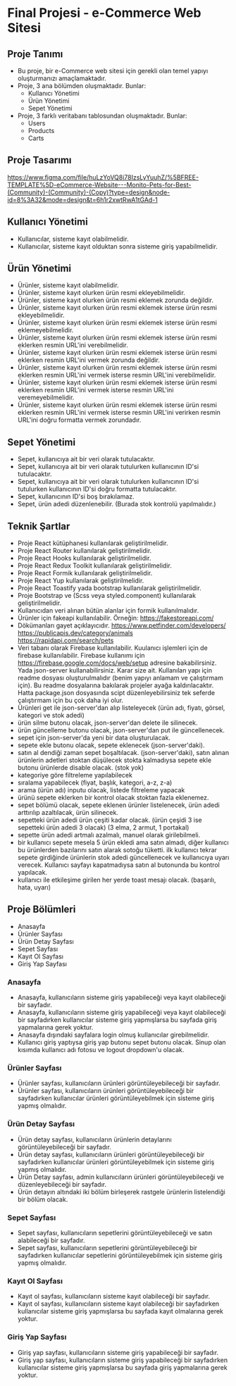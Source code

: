# Final Projesi - e-Commerce Web Sitesi

## Proje Tanımı

- Bu proje, bir e-Commerce web sitesi için gerekli olan temel yapıyı oluşturmanızı amaçlamaktadır.
- Proje, 3 ana bölümden oluşmaktadır. Bunlar:
  - Kullanıcı Yönetimi
  - Ürün Yönetimi
  - Sepet Yönetimi
- Proje, 3 farklı veritabanı tablosundan oluşmaktadır. Bunlar:
  - Users
  - Products
  - Carts

## Proje Tasarımı

<https://www.figma.com/file/huLzYoVQ8i78IzsLyYuuhZ/%5BFREE-TEMPLATE%5D-eCommerce-Website---Monito-Pets-for-Best-(Community)-(Community)-(Copy)?type=design&node-id=8%3A32&mode=design&t=6h1r2xwtRwA1tGAd-1>

## Kullanıcı Yönetimi

- Kullanıcılar, sisteme kayıt olabilmelidir.
- Kullanıcılar, sisteme kayıt olduktan sonra sisteme giriş yapabilmelidir.

## Ürün Yönetimi

- Ürünler, sisteme kayıt olabilmelidir.
- Ürünler, sisteme kayıt olurken ürün resmi ekleyebilmelidir.
- Ürünler, sisteme kayıt olurken ürün resmi eklemek zorunda değildir.
- Ürünler, sisteme kayıt olurken ürün resmi eklemek isterse ürün resmi ekleyebilmelidir.
- Ürünler, sisteme kayıt olurken ürün resmi eklemek isterse ürün resmi eklemeyebilmelidir.
- Ürünler, sisteme kayıt olurken ürün resmi eklemek isterse ürün resmi eklerken resmin URL'ini verebilmelidir.
- Ürünler, sisteme kayıt olurken ürün resmi eklemek isterse ürün resmi eklerken resmin URL'ini vermek zorunda değildir.
- Ürünler, sisteme kayıt olurken ürün resmi eklemek isterse ürün resmi eklerken resmin URL'ini vermek isterse resmin URL'ini verebilmelidir.
- Ürünler, sisteme kayıt olurken ürün resmi eklemek isterse ürün resmi eklerken resmin URL'ini vermek isterse resmin URL'ini veremeyebilmelidir.
- Ürünler, sisteme kayıt olurken ürün resmi eklemek isterse ürün resmi eklerken resmin URL'ini vermek isterse resmin URL'ini verirken resmin URL'ini doğru formatta vermek zorundadır.

## Sepet Yönetimi

- Sepet, kullanıcıya ait bir veri olarak tutulacaktır.
- Sepet, kullanıcıya ait bir veri olarak tutulurken kullanıcının ID'si tutulacaktır.
- Sepet, kullanıcıya ait bir veri olarak tutulurken kullanıcının ID'si tutulurken kullanıcının ID'si doğru formatta tutulacaktır.
- Sepet, kullanıcının ID'si boş bırakılamaz.
- Sepet, ürün adedi düzenlenebilir. (Burada stok kontrolü yapılmalıdır.)

## Teknik Şartlar

- Proje React kütüphanesi kullanılarak geliştirilmelidir.
- Proje React Router kullanılarak geliştirilmelidir.
- Proje React Hooks kullanılarak geliştirilmelidir.
- Proje React Redux Toolkit kullanılarak geliştirilmelidir.
- Proje React Formik kullanılarak geliştirilmelidir.
- Proje React Yup kullanılarak geliştirilmelidir.
- Proje React Toastify yada bootstrap kullanılarak geliştirilmelidir.
- Proje Bootstrap ve (Scss veya styled.component) kullanılarak geliştirilmelidir.
- Kullanıcıdan veri alınan bütün alanlar için formik kullanılmalıdır.
- Ürünler için fakeapi kullanılabilir. Örneğin: <https://fakestoreapi.com/>
 - Dökümanları gayet açıklayıcıdır.
 <https://www.petfinder.com/developers/>
 <https://publicapis.dev/category/animals>
 <https://rapidapi.com/search/pets>
- Veri tabanı olarak Firebase kullanılabilir. Kuulanıcı işlemleri için de firebase kullanılabilir. Firebase kullanımı için <https://firebase.google.com/docs/web/setup> adresine bakabilirsiniz. Yada json-server kullanabilirsiniz. Karar size ait. Kullanılan yapı için readme dosyası oluşturulmalıdır (benim yapıyı anlamam ve çalıştırmam için). Bu readme dosyalarına bakılarak projeler ayağa kaldırılacaktır. Hatta package.json dosyasında scipt düzenleyebilirsiniz tek seferde çalıştırmam için bu çok daha iyi olur.
- Ürünleri get ile json-server'dan alıp listeleyecek (ürün adı, fiyatı, görsel, kategori ve stok adedi)
- ürün silme butonu olacak, json-server'dan delete ile silinecek.
- ürün güncelleme butonu olacak, json-server'dan put ile güncellenecek.
- sepet için json-server'da yeni bir data oluşturulacak.
- sepete ekle butonu olacak, sepete eklenecek (json-server'daki).
- satın al dendiği zaman sepet boşaltılacak. (json-server'daki), satın alınan ürünlerin adetleri stoktan düşülecek stokta kalmadıysa sepete ekle butonu ürünlerde disable olacak. (stok yok)
- kategoriye göre filtreleme yapılabilecek
- sıralama yapabilecek (fiyat, başlık, kategori, a-z, z-a)
- arama (ürün adı) inputu olacak, listede filtreleme yapacak
- ürünü sepete eklerken bir kontrol olacak stoktan fazla eklenemez.
- sepet bölümü olacak, sepete eklenen ürünler listelenecek, ürün adedi arttırılıp azaltılacak, ürün silinecek.
- sepetteki ürün adedi ürün çeşiti kadar olacak. (ürün çeşidi 3 ise sepetteki ürün adedi 3 olacak) (3 elma, 2 armut, 1 portakal)
- sepette ürün adedi artmalı azalmalı, manuel olarak girilebilmeli.
- bir kullanıcı sepete mesela 5 ürün ekledi ama satın almadı, diğer kullanıcı bu ürünlerden bazılarını satın alarak sotoğu tüketti. ilk kullanıcı tekrar sepete girdiğinde ürünlerin stok adedi güncellenecek ve kullanıcıya uyarı verecek. Kullanıcı sayfayı kapatmadıysa satın al butonunda bu kontrol yapılacak.
- kullanıcı ile etkileşime girilen her yerde toast mesajı olacak. (başarılı, hata, uyarı)

## Proje Bölümleri

- Anasayfa
- Ürünler Sayfası
- Ürün Detay Sayfası
- Sepet Sayfası
- Kayıt Ol Sayfası
- Giriş Yap Sayfası

### Anasayfa

- Anasayfa, kullanıcıların sisteme giriş yapabileceği veya kayıt olabileceği bir sayfadır.
- Anasayfa, kullanıcıların sisteme giriş yapabileceği veya kayıt olabileceği bir sayfadırken kullanıcılar sisteme giriş yapmışlarsa bu sayfada giriş yapmalarına gerek yoktur.
- Anasayfa dışındaki sayfalara login olmuş kullanıcılar girebilmelidir.
- Kullanıcı giriş yaptıysa giriş yap butonu sepet butonu olacak. Sinup olan kısımda kullanıcı adı fotosu ve logout dropdown'u olacak.

### Ürünler Sayfası

- Ürünler sayfası, kullanıcıların ürünleri görüntüleyebileceği bir sayfadır.
- Ürünler sayfası, kullanıcıların ürünleri görüntüleyebileceği bir sayfadırken kullanıcılar ürünleri görüntüleyebilmek için sisteme giriş yapmış olmalıdır.

### Ürün Detay Sayfası

- Ürün detay sayfası, kullanıcıların ürünlerin detaylarını görüntüleyebileceği bir sayfadır.
- Ürün detay sayfası, kullanıcıların ürünleri görüntüleyebileceği bir sayfadırken kullanıcılar ürünleri görüntüleyebilmek için sisteme giriş yapmış olmalıdır.
- Ürün Detay sayfası, admin kullanıcıların ürünleri görüntüleyebileceği ve düzenleyebileceği bir sayfadır.
- Ürün detayın altındaki iki bölüm birleşerek rastgele ürünlerin listelendiği bir bölüm olacak.

### Sepet Sayfası

- Sepet sayfası, kullanıcıların sepetlerini görüntüleyebileceği ve satın alabileceği bir sayfadır.
- Sepet sayfası, kullanıcıların sepetlerini görüntüleyebileceği bir sayfadırken kullanıcılar sepetlerini görüntüleyebilmek için sisteme giriş yapmış olmalıdır.

### Kayıt Ol Sayfası

- Kayıt ol sayfası, kullanıcıların sisteme kayıt olabileceği bir sayfadır.
- Kayıt ol sayfası, kullanıcıların sisteme kayıt olabileceği bir sayfadırken kullanıcılar sisteme giriş yapmışlarsa bu sayfada kayıt olmalarına gerek yoktur.

### Giriş Yap Sayfası

- Giriş yap sayfası, kullanıcıların sisteme giriş yapabileceği bir sayfadır.
- Giriş yap sayfası, kullanıcıların sisteme giriş yapabileceği bir sayfadırken kullanıcılar sisteme giriş yapmışlarsa bu sayfada giriş yapmalarına gerek yoktur.
